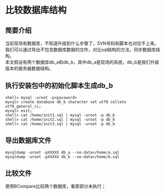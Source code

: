 # 比较数据库结构

## 简要介绍
当前现场有数据库，不知道升级到什么步骤了，SVN号码和脚本也对应不上来。我们可以通过导出不包含数据库数据的文件，对比sql结构的方法，同步数据库结构。  
本文假设有两个数据库db_a和db_b，其中db_a是现场的系统，db_b是我们升级版本的服务器数据结构。



## 执行安装包中的初始化脚本生成db_b


```
shell> mysql -uroot -p<password>
mysql> create database db_b character set utf8 collate utf8_general_ci;
mysql> exit;
shell> cat /home/init1.sql | mysql -uroot -p db_b
shell> cat /home/init2.sql | mysql -uroot -p db_b
shell> cat /home/init3.sql | mysql -uroot -p db_b
```

## 导出数据库文件

```
mysqldump -uroot -pXXXXX db_a --no-data>/home/a.sql
mysqldump -uroot -pXXXXX db_b --no-data>/home/b.sql
```

## 比较文件

使用BCompare比较两个数据库，看那部分未执行；
